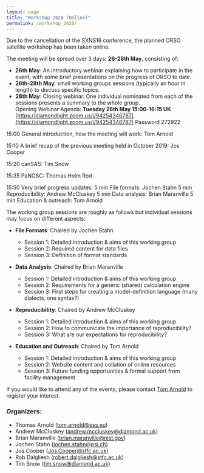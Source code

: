 ```yaml
---
layout: page
title: "Workshop 2020 (Online)"
permalink: /workshop_2020/
---
```


Due to the cancellation of the SXNS16 conference, the planned ORSO satellite workshop has been taken online. 

The meeting will be spread over 3 days: **26-28th May**, consisting of:

- **26th May**: An introductory webinar explaining how to participate in the event, with some brief presentations on the progress of ORSO to date.
- **26th-28th May**: small working groups sessions (typically an hour in length) to discuss specific topics.
- **28th May**: Closing webinar. One individual nominated from each of the sessions presents a summary to the whole group.                    
Opening Webinar Agenda:
**Tuesday 26th May 15:00-16:15 UK**
[https://diamondlight.zoom.us/j/94254346787](https://diamondlight.zoom.us/j/94254346787)
Password 272922

15:00 General introduction, how the meeting will work: Tom Arnold

15:10 A brief recap of the previous meeting held in October 2019: Jos Cooper

15:20 canSAS: Tim Snow

15:35 PaNOSC: Thomas Holm Rod

15:50 Very brief progress updates:
5 min File formats: Jochen Stahn
5 min Reproducibility: Andrew McCluskey
5 min Data analysis: Brian Maranville
5 min Education & outreach: Tom Arnold




The working group sessions are roughly as follows but individual sessions may focus on different aspects: 

- **File Formats**: Chaired by Jochen Stahn
  - Session 1: Detailed introduction & aims of this working group                     
  - Session 2: Required content for data files                             
  - Session 3: Definition of format standards   
  
- **Data Analysis**: Chaired by Brian Maranville      
  - Session 1: Detailed introduction & aims of this working group                     
  - Session 2: Requirements for a generic (shared) calculation engine                             
  - Session 3: First steps for creating a model-definition language (many dialects, one syntax?)                          
                               
- **Reproducibility**: Chaired by Andrew McCluskey 
  - Session 1: Detailed introduction & aims of this working group                     
  - Session 2: How to communicate the importance of reproducibility?                          
  - Session 3: What are our expectations for reproducibility?                             
                               
- **Education and Outreach**: Chaired by Tom Arnold
  - Session 1: Detailed introduction & aims of this working group                 
  - Session 2: Website content and collation of online resources                      
  - Session 3: Future funding opportunities & formal support from facility management
  
If you would like to attend any of the events, please contact [Tom Arnold](mailto:tom.arnold@ess.eu) to register your interest. 

### Organizers:

- Thomas Arnold (tom.arnold@ess.eu)
- Andrew McCluskey (andrew.mccluskey@diamond.ac.uk)
- Brian Maranville (brian.maranville@nist.gov)
- Jochen Stahn (jochen.stahn@psi.ch)
- Jos Cooper (Jos.Cooper@stfc.ac.uk)
- Rob Dalgliesh (robert.dalgliesh@stfc.ac.uk)
- Tim Snow (tim.snow@diamond.ac.uk)
